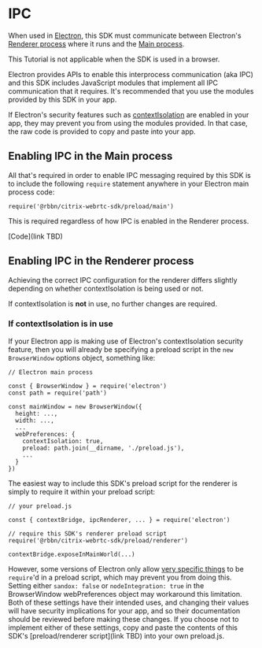 [COPYRIGHT © 2024 RIBBON COMMUNICATIONS OPERATING COMPANY, INC. ALL RIGHTS RESERVED]: #

# IPC

When used in [Electron](https://www.electronjs.org/), this SDK must communicate between Electron's [Renderer process](https://www.electronjs.org/docs/latest/glossary#renderer-process) where it runs and the [Main process](https://www.electronjs.org/docs/latest/glossary#main-process).

This Tutorial is not applicable when the SDK is used in a browser.

Electron provides APIs to enable this interprocess communication (aka IPC) and this SDK includes JavaScript modules that implement all IPC communication that it requires. It's recommended that you use the modules provided by this SDK in your app.

If Electron's security features such as [contextIsolation](https://www.electronjs.org/docs/latest/tutorial/security#3-enable-context-isolation) are enabled in your app, they may prevent you from using the modules provided. In that case, the raw code is provided to copy and paste into your app.

## Enabling IPC in the Main process

All that's required in order to enable IPC messaging required by this SDK is to include the following `require` statement anywhere in your Electron main process code:

`require('@rbbn/citrix-webrtc-sdk/preload/main')`

This is required regardless of how IPC is enabled in the Renderer process.

[Code](link TBD)

## Enabling IPC in the Renderer process

Achieving the correct IPC configuration for the renderer differs slightly depending on whether contextIsolation is being used or not.

If contextIsolation is **not** in use, no further changes are required.

### If contextIsolation is in use

If your Electron app is making use of Electron's contextIsolation security feature, then you will already be specifying a preload script in the `new BrowserWindow` options object, something like:

```
// Electron main process

const { BrowserWindow } = require('electron')
const path = require('path')

const mainWindow = new BrowserWindow({
  height: ...,
  width: ...,
  ...
  webPreferences: {
    contextIsolation: true,
    preload: path.join(__dirname, './preload.js'),
    ...
  }
})
```

The easiest way to include this SDK's preload script for the renderer is simply to require it within your preload script:

```
// your preload.js

const { contextBridge, ipcRenderer, ... } = require('electron')

// require this SDK's renderer preload script
require('@rbbn/citrix-webrtc-sdk/preload/renderer')

contextBridge.exposeInMainWorld(...)
```

However, some versions of Electron only allow [very specific things](https://www.electronjs.org/docs/latest/tutorial/sandbox#preload-scripts) to be `require`'d in a preload script, which may prevent you from doing this. Setting either `sandox: false` or `nodeIntegration: true` in the BrowserWindow webPreferences object may workaround this limitation. Both of these settings have their intended uses, and changing their values will have security implications for your app, and so their documentation should be reviewed before making these changes. If you choose not to implement either of these settings, copy and paste the contents of this SDK's [preload/renderer script](link TBD) into your own preload.js.

